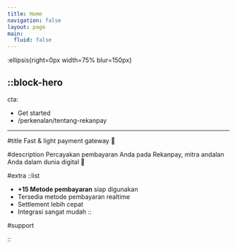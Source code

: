 ```yaml
---
title: Home
navigation: false
layout: page
main:
  fluid: false
---
```


:ellipsis{right=0px width=75% blur=150px}

::block-hero
---
cta:
  - Get started
  - /perkenalan/tentang-rekanpay
---

#title
Fast & light payment gateway 🚀

#description
Percayakan pembayaran Anda pada Rekanpay, mitra andalan Anda dalam dunia digital 🚀

#extra
  ::list
  - **+15 Metode pembayaran** siap digunakan
  - Tersedia metode pembayaran realtime
  - Settlement lebih cepat
  - Integrasi sangat mudah
  ::

#support

::
